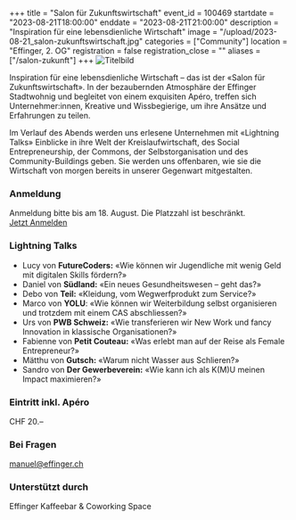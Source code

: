 +++
title = "Salon für Zukunftswirtschaft"
event_id = 100469
startdate = "2023-08-21T18:00:00"
enddate = "2023-08-21T21:00:00"
description = "Inspiration für eine lebensdienliche Wirtschaft"
image = "/upload/2023-08-21_salon-zukunftswirtschaft.jpg"
categories = ["Community"]
location = "Effinger, 2. OG"
registration = false
registration_close = ""
aliases = ["/salon-zukunft"]
+++
![Titelbild](/upload/2023-08-21_salon-zukunftswirtschaft.jpg)

Inspiration für eine lebensdienliche Wirtschaft – das ist der «Salon für Zukunftswirtschaft». In der bezaubernden Atmosphäre der Effinger Stadtwohnig und begleitet von einem exquisiten Apéro, treffen sich Unternehmer:innen, Kreative und Wissbegierige, um ihre Ansätze und Erfahrungen zu teilen.

Im Verlauf des Abends werden uns erlesene Unternehmen mit «Lightning Talks» Einblicke in ihre Welt der Kreislaufwirtschaft, des Social Entrepreneurship, der Commons, der Selbstorganisation und des Community-Buildings geben. Sie werden uns offenbaren, wie sie die Wirtschaft von morgen bereits in unserer Gegenwart mitgestalten.

### Anmeldung

Anmeldung bitte bis am 18. August. Die Platzzahl ist beschränkt. \
<a class="btn btn-medium btn-mod btn-border mt-10" href="https://forms.gle/u1PhnXaCAnEDC1rv6">Jetzt Anmelden</a>

### L﻿ightning Talks

* L﻿ucy von **FutureCoders:** «﻿Wie können wir Jugendliche mit wenig Geld mit digitalen Skills fördern?»
* ﻿Daniel von **Südland:** «﻿Ein neues Gesundheitswesen –  geht das?»
* D﻿ebo von **Teil:** «Kleidung, vom Wegwerfprodukt zum Service?»
* M﻿arco von **YOLU**: «﻿Wie können wir Weiterbildung selbst organisieren und trotzdem mit einem CAS abschliessen?»
* U﻿rs von **PWB Schweiz:** «﻿Wie transferieren wir New Work und fancy Innovation in klassische Organisationen?»
* F﻿abienne von **Petit Couteau:** «﻿Was erlebt man auf der Reise als Female Entrepreneur?»
* M﻿ätthu von **Gutsch:** «﻿Warum nicht Wasser aus Schlieren?»
* S﻿andro von **Der Gewerbeverein:** «Wie kann ich als K(M)U meinen Impact maximieren?»

### Eintritt inkl. Apéro

CHF 20.–

### Bei Fragen

manuel@effinger.ch

### Unterstützt durch

Effinger Kaffeebar & Coworking Space